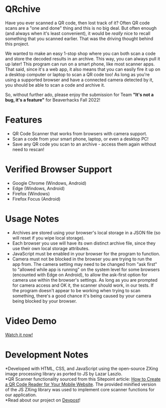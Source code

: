 # QRchive
Have you ever scanned a QR code, then lost track of it? Often QR code scans are a "one and done" thing and this is no big deal. But often enough (and always when it's least convenient), it would be *really* nice to recall something that you scanned earlier. That was the driving thought behind this project.  

We wanted to make an easy 1-stop shop where you can both scan a code and store the decoded results in an archive. This way, you can always pull it up later! This program can run on a smart phone, like most scanner apps. That said, since it's a web app, it also means that you can easily fire it up on a desktop computer or laptop to scan a QR code too! As long as you're using a supported browser and have a connected camera detected by it, you should be able to scan a code and archive it.  
  
So, without further ado, please enjoy the submission for Team **"It's not a bug, it's a feature"** for Beaverhacks Fall 2022!  

# Features
* QR Code Scanner that works from browsers with camera support.  
* Scan a code from your smart phone, laptop, or even a desktop PC!  
* Save any QR code you scan to an archive - access them again without need to rescan!  

# Verified Browser Support
* Google Chrome (Windows, Android)
* Edge (Windows, Android)
* Firefox (Windows)
* Firefox Focus (Android)

# Usage Notes 
* Archives are stored using your browser's local storage in a JSON file (so will reset if you wipe local storage). 
* Each browser you use will have its own distinct archive file, since they use their own local storage attributes.
* JavaScript must be enabled in your browser for the program to function.
* Camera must not be blocked in the browser you are trying to run the app from. The camera setting may need to be changed from "ask first" to "allowed while app is running" on the system level for some browsers (encounted with Edge on Android), to allow the ask-first option for camera use within the browser's settings. As long as you are prompted for camera access and OK it, the scanner should work, in our tests. If the program doesn't appear to be working when trying to scan something, there's a good chance it's being caused by your camera being blocked by your browser.

# Video Demo
[Watch it now!](https://youtu.be/HS3ooqR8dVc)

# Development Notes
*Developed with HTML, CSS, and JavaScript using the open-source ZXing image processing library as ported to JS by Lazar Laszlo.  
*QR Scanner functionality sourced from this Sitepoint article: [How to Create a QR Code Reader for Your Mobile Website](https://www.sitepoint.com/create-qr-code-reader-mobile-website/). The provided minified version of the JS ZXing library was used to implement core scanner functions for our application.  
*Read about our project on [Devpost](https://devpost.com/software/qrchive)!


